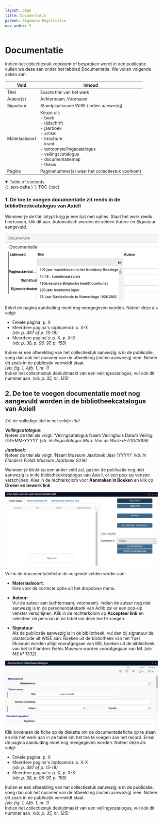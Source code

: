 ```yaml
---
layout: page
title: Documentatie
parent: Algemene Registratie
nav_order: 5
---
```


# **Documentatie**

Indien het collectiestuk voorkomt of besproken wordt in een publicatie vullen we deze aan onder het tabblad Documentatie. We vullen volgende zaken aan:

| Veld           | Inhoud                                                                                                                                                                                     |
|----------------|--------------------------------------------------------------------------------------------------------------------------------------------------------------------------------------------|
| Titel          | Exacte titel van het werk                                                                                                                                                                  |
| Auteur(s)      | Achternaam, Voornaam                                                                                                                                                                       |
| Signatuur      | Standplaatscode WISE (indien aanwezig)                                                                                                                                                     |
| Materiaalsoort | Keuze uit:<br> - boek<br> - tijdschrift<br> - jaarboek<br> - artikel<br> - brochure<br> - krant<br> - tentoonstellingscatalogus<br> - veilingscatalogus<br> - documentatiemap<br> - thesis |
| Pagina         | Paginanummer(s) waar het collectiestuk voorkomt                                                                                                                                            |

<details open markdown="block">
  <summary>
    Table of contents
  </summary>
  {: .text-delta }
1. TOC
{:toc}
</details>

### **1. De toe te voegen documentatie zit reeds in de bibliotheekcatalogus van Axiell**

Wanneer je de titel intypt krijg je een lijst met opties. Staat het werk reeds hiertussen, klik dit aan. Automatisch worden de velden Auteur en Signatuur aangevuld. 

![image info](images/documentatie.png)

Enkel de pagina aanduiding moet nog meegegeven worden. Noteer deze als volgt:
- Enkele pagina: p. X<br>
- Meerdere pagina's (oplopend): p. X-X<br>
*(vb: p. 487 of p. 15-18)*<br>
- Meerdere pagina's: p. X, p. X-X<br>
*(vb: p. 38, p. 96-97, p. 158)*

Indien er een afbeelding van het collectiestuk aanwezig is in de publicatie, voeg dan ook het nummer van de afbeelding (indien aanwezig) mee. Noteer dit zoals in de publicatie vermeldt staat.<br> *(vb: fig. 1, Afb. 1, nr. 1)*<br>
Indien het collectiestuk deeluitmaakt van een veilingscatalogus, vul ook dit nummer aan. *(vb: p. 35, nr. 125)*

## **2. De toe te voegen documentatie moet nog aangevuld worden in de bibliotheekcatalogus van Axiell**

Zet de volledige titel in het veldje *titel*. <br>

***Veilingcatalogus***: <br>
Noteer de titel als volgt: 'Veilingcatalogus Naam Veilinghuis Datum Veiling (DD-MM-YYYY)' *(vb: Veilingcatalogus Marc Van de Wiele 6-7/10/2006)* 

***Jaarboek***: <br>
Noteer de titel als volgt: 'Naam Museum Jaarboek Jaar (YYYY)' *(vb: In Flanders Fields Museum Jaarboek 2019)*<br>

Wanneer je klinkt op een ander veld zal, gezien de publicatie nog niet aanwezig is in de bibliotheekcatalogus van Axiell, er een pop-up venster verschijnen. Kies in de rechterkolom voor **Aanmaken in Boeken** en klik op **Creëer en bewerk link** 

![image info](images/documentatie2.png)

Vul in de documentatiefiche de volgende velden verder aan:
- **Materiaalsoort**:<br>
Kies voor de correcte optie uit het dropdown menu.

- **Auteur**:<br>
Vul de auteur aan (achternaam, voornaam). Indien de auteur nog niet aanwezig is in de personendatabank van Adlib zal er een pop-up venster verschijnen. Klik in de rechterkolom op **Accepteer link** en selecteer de persoon in de tabel om deze toe te voegen. 

- **Signatuur**:<br>
Als de publicatie aanwezig is in de bibliotheek, vul dan bij signatuur de plaatscode uit WISE aan. Boeken uit de bibliotheek van het Yper Museum worden altijd voorafgegaan van MS, boeken uit de bibliotheek van het In Flanders Fields Museum worden voorafgegaan van MI.
*(vb: MS IP 1332)*<br>

![image info](images/documentatie1.png)
![image info](images/documentatie4.png)

Klik bovenaan de fiche op de diskette om de documentatiefiche op te slaan en klik het werk aan in de tabel om het toe te voegen aan het record.
Enkel de pagina aanduiding moet nog meegegeven worden. Noteer deze als volgt:<br>
- Enkele pagina: p. X<br>
- Meerdere pagina's (oplopend): p. X-X<br>
*(vb: p. 487 of p. 15-18)*<br>
- Meerdere pagina's: p. X, p. X-X<br>
*(vb: p. 38, p. 96-97, p. 158)*

Indien er een afbeelding van het collectiestuk aanwezig is in de publicatie, voeg dan ook het nummer van de afbeelding (indien aanwezig) mee. Noteer dit zoals in de publicatie vermeldt staat. <br>*(vb: fig. 1, Afb. 1, nr. 1)*<br>
Indien het collectiestuk deeluitmaakt van een veilingscatalogus, vul ook dit nummer aan. *(vb: p. 35, nr. 125)*



